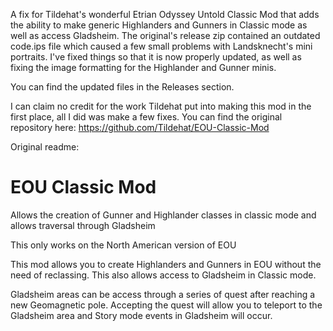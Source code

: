 A fix for Tildehat's wonderful Etrian Odyssey Untold Classic Mod that adds the ability to make generic Highlanders and Gunners in Classic mode as well as access Gladsheim. The original's release zip contained an outdated code.ips file which caused a few small problems with Landsknecht's mini portraits. I've fixed things so that it is now properly updated, as well as fixing the image formatting for the Highlander and Gunner minis.

You can find the updated files in the Releases section.

I can claim no credit for the work Tildehat put into making this mod in the first place, all I did was make a few fixes.
You can find the original repository here: https://github.com/Tildehat/EOU-Classic-Mod

Original readme:

# EOU Classic Mod
 Allows the creation of Gunner and Highlander classes in classic mode and allows traversal through Gladsheim 


This only works on the North American version of EOU

This mod allows you to create Highlanders and Gunners in EOU without the need of reclassing. This also allows access to Gladsheim in Classic mode.

Gladsheim areas can be access through a series of quest after reaching a new Geomagnetic pole. Accepting the quest will allow you to teleport to the Gladsheim area and Story mode events in Gladsheim will occur.
